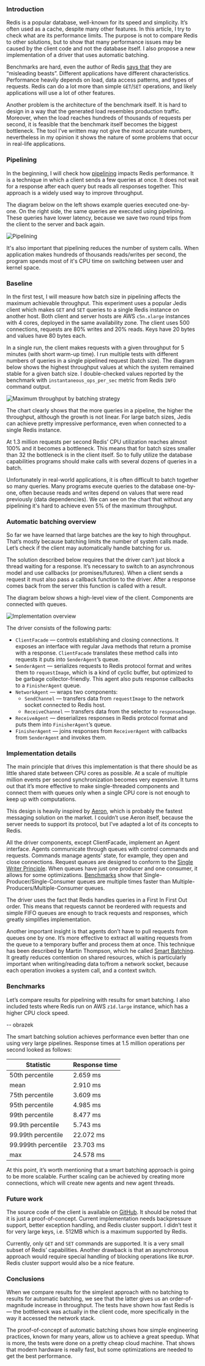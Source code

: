 ### Introduction

Redis is a popular database, well-known for its speed and simplicity. It’s often used as a cache,
despite many other features. In this article, I try to check what are its performance limits.
The purpose is not to compare Redis to other solutions, but to show that many performance
issues may be caused by the client code and not the database itself. I also propose a new 
implementation of a driver that uses automatic batching.

Benchmarks are hard, even the author of Redis [says that](http://antirez.com/news/85)
they are “misleading beasts”. Different applications have different characteristics.
Performance heavily depends on load, data access patterns, and types of requests.
Redis can do a lot more than simple `GET`/`SET` operations, and likely applications will use
a lot of other features.

Another problem is the architecture of the benchmark itself. It is hard to design in a way that
the generated load resembles production traffic. Moreover, when the load reaches hundreds
of thousands of requests per second, it is feasible that the benchmark itself becomes the biggest bottleneck.
The tool I’ve written may not give the most accurate numbers, nevertheless in my opinion it shows
the nature of some problems that occur in real-life applications.

### Pipelining

In the beginning, I will check how [pipelining](http://redis.io/topics/pipelining)
impacts Redis performance. It is a technique in which a client sends a few queries at once.
It does not wait for a response after each query but reads all responses together.
This approach is a widely used way to improve throughput.

The diagram below on the left shows example queries executed one-by-one. On the right side,
the same queries are executed using pipelining. These queries have lower latency, because we save
two round trips from the client to the server and back again.

![Pipelining](./pipelining.png)

It's also important that pipelining reduces the number of system calls. When application makes hundreds of thousands
reads/writes per second, the program spends most of it's CPU time on switching between user and kernel space.

### Baseline

In the first test, I will measure how batch size in pipelining affects the maximum achievable throughput.
This experiment uses a popular Jedis client which makes `GET` and `SET` queries to a single Redis
instance on another host. Both client and server hosts are AWS `c5n.xlarge` instances with 4 cores, deployed in
the same availability zone. The client uses 500 connections, requests are 80% writes and 20% reads.
Keys have 20 bytes and values have 80 bytes each.

In a single run, the client makes requests with a given throughput for 5 minutes (with short warm-up time).
I run multiple tests with different numbers of queries in a single pipelined request (batch size).
The diagram below shows the highest throughput values at which the system remained stable for a given batch size.
I double-checked values reported by the benchmark with `instantaneous_ops_per_sec` metric from
Redis `INFO` command output.

![Maximum throughput by batching strategy](./baseline.png)

The chart clearly shows that the more queries in a pipeline, the higher the throughput,
although the growth is not linear. For large batch sizes, Jedis can achieve pretty impressive
performance, even when connected to a single Redis instance.

At 1.3 million requests per second Redis’ CPU utilization reaches almost 100% and it becomes a bottleneck.
This means that for batch sizes smaller than 32 the bottleneck is in the client itself.
So to fully utilize the database capabilities programs should make calls with several dozens of
queries in a batch.

Unfortunately in real-world applications, it is often difficult to batch together so many queries.
Many programs execute queries to the database one-by-one, often because reads and writes depend on
values that were read previously (data dependencies). We can see on the chart that without any
pipelining it's hard to achieve even 5% of the maximum throughput.

### Automatic batching overview

So far we have learned that large batches are the key to high throughput. That’s mostly because
batching limits the number of system calls made. Let’s check if the client may automatically
handle batching for us.

The solution described below requires that the driver can’t just block a thread waiting for a response.
It’s necessary to switch to an asynchronous model and use callbacks (or promises/futures).
When a client sends a request it must also pass a callback function to the driver.
After a response comes back from the server this function is called with a result.

The diagram below shows a high-level view of the client. Components are connected with queues.

![Implementation overview](./overview.png)

The driver consists of the following parts:
* `ClientFacade` &mdash; controls establishing and closing connections. It exposes an interface with
regular Java methods that return a promise with a response. `ClientFacade` translates these
method calls into requests it puts into `SenderAgent`’s queue. 
* `SenderAgent` &mdash; serializes requests to Redis protocol format and writes them to `requestImage`,
which is a kind of cyclic buffer, but optimized to be garbage collector-friendly.
This agent also puts response callbacks to a `FinisherAgent` queue.
* `NetworkAgent` &mdash; wraps two components:
  * `SendChannel` &mdash; transfers data from `requestImage` to the network socket connected to Redis host.
  * `ReceiveChannel` &mdash; transfers data from the selector to `responseImage`.
* `ReceiveAgent` &mdash; deserializes responses in Redis protocol format and puts them into
`FinisherAgent`’s queue.
* `FinisherAgent` &mdash; joins responses from `ReceiverAgent` with callbacks from
`SenderAgent` and invokes them.

### Implementation details

The main principle that drives this implementation is that there should be as little shared state
between CPU cores as possible. At a scale of multiple million events per second synchronization
becomes very expensive. It turns out that it’s more effective to make single-threaded
components and connect them with queues only when a single CPU core is not enough to keep up with computations.

This design is heavily inspired by [Aeron](https://github.com/real-logic/aeron), which is probably
the fastest messaging solution on the market. I couldn’t use Aeron itself, because
the server needs to support its protocol, but I’ve adapted a lot of its concepts to Redis.

All the driver components, except ClientFacade, implement an Agent interface.
Agents communicate through queues with control commands and requests.
Commands manage agents’ state, for example, they open and close connections.
Request queues are designed to conform to
the [Single Writer Principle](https://mechanical-sympathy.blogspot.com/2011/09/single-writer-principle.html).
When queues have just one producer and one consumer, it allows for some optimizations.
[Benchmarks](http://psy-lob-saw.blogspot.com/p/lock-free-queues.html) show that
Single-Producer/Single-Consumer queues are multiple times faster than Multiple-Producers/Multiple-Consumer queues.

The driver uses the fact that Redis handles queries in a First In First Out order.
This means that requests cannot be reordered with requests and simple FIFO queues are enough to track
requests and responses, which greatly simplifies implementation.

Another important insight is that agents don’t have to pull requests from queues one by one.
It’s more effective to extract all waiting requests from the queue to a temporary buffer and process
them at once. This technique has been described by Martin Thompson, which he called
[Smart Batching](https://mechanical-sympathy.blogspot.com/2011/10/smart-batching.html).
It greatly reduces contention on shared resources, which is particularly important when
writing/reading data to/from a network socket, because each operation invokes a system call,
and a context switch.

### Benchmarks

Let’s compare results for pipelining with results for smart batching.
I also included tests where Redis run on AWS `z1d.large` instance, which has a higher CPU clock speed.

-- obrazek

The smart batching solution achieves performance even better than one using very large pipelines. 
Response times at 1.5 million operations per second looked as follows:
 
| Statistic | Response time |
|-----------|---------------|
| 50th percentile |  2.659 ms |
| mean | 2.910 ms |
| 75th percentile | 3.609 ms |
| 95th percentile | 4.985 ms |
| 99th percentile | 8.477 ms |
| 99.9th percentile |5.743 ms |
| 99.99th percentile | 22.072 ms |
| 99.999th percentile | 23.703 ms |
| max | 24.578 ms |

At this point, it’s worth mentioning that a smart batching approach is going to be more scalable.
Further scaling can be achieved by creating more connections, which will create new agents and new agent threads.

### Future work

The source code of the client is available on [GitHub](https://github.com/msulima/redis-client).
It should be noted that it is just a proof-of-concept.
Current implementation needs backpressure support, better exception handling, and Redis cluster support.
I didn’t test it for very large keys, i.e. 512MB which is a maximum supported by Redis.

Currently, only `GET` and `SET` commands are supported. It is a very small subset of Redis’ capabilities.
Another drawback is that an asynchronous approach would require special handling of
blocking operations like `BLPOP`. Redis cluster support would also be a nice feature.

### Conclusions

When we compare results for the simplest approach with no batching to results for automatic batching,
we see that the latter gives us an order-of-magnitude increase in throughput.
The tests have shown how fast Redis is &mdash; the bottleneck was actually in the client code,
more specifically in the way it accessed the network stack.

The proof-of-concept of automatic batching shows how simple engineering practices,
known for many years, allow us to achieve a great speedup.
What is more, the tests were done on a pretty cheap cloud machine.
That shows that modern hardware is really fast, but some optimizations are needed to get the best performance.
